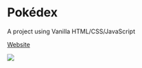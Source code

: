 # Pokédex
A project using Vanilla HTML/CSS/JavaScript

<a href="https://giancarlo-k.github.io/pokedex/" target="_blank">Website</a><br>

![]([https://img.shields.io/badge/-ReactJs-61DAFB?logo=react&logoColor=white&style=flat](https://shields.io/badge/JavaScript-F7DF1E?logo=JavaScript&logoColor=000&style=flat-square))
